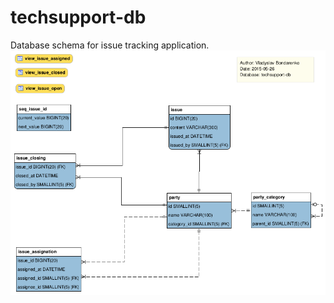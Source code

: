 # techsupport-db
Database schema for issue tracking application.
![alt tag](https://github.com/Wbondar/techsupport-db/blob/master/docs/diagram.png)
